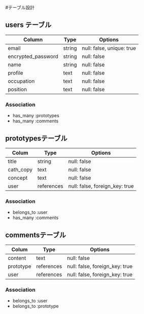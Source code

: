#テーブル設計

## users テーブル

| Column             | Type   | Options                  |
| ------------------ | ------ | ------------------------ |
| email              | string | null: false, unique: true|
| encrypted_password | string | null: false              |
| name               | string | null: false              |
| profile            | text   | null: false              |
| occupation         | text   | null: false              |
| position           | text   | null: false              |

### Association

- has_many :prototypes
- has_many :comments

## prototypesテーブル

| Colum     | Type       | Options                        |
| --------- |----------- | ------------------------------ |
| title     | string     | null: false                    |
| cath_copy | text       | null: false                    |
| concept   | text       | null: false                    |
| user      | references | null: false, foreign_key: true | 

### Association

- belongs_to :user
- has_many :comments

## commentsテーブル

| Colum     | Type       | Options                        |
| --------- | ---------- | ------------------------------ |
| content   | text       | null: false                    |
| prototype | references | null: false, foreign_key: true |
| user      | references | null: false, foreign_key: true |

### Association

- belongs_to :user
- belongs_to :prototype
